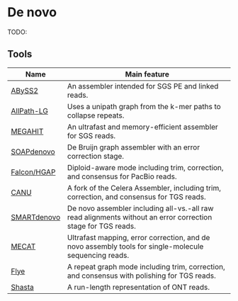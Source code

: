 # De novo

TODO:

## Tools

| Name | Main feature |
| ---- | ------------ |
| [ABySS2](https://github.com/bcgsc/abyss) | An assembler intended for SGS PE and linked reads. |
| [AllPath-LG](https://www.msi.umn.edu/sw/allpaths-lg) | Uses a unipath graph from the k-mer paths to collapse repeats. |
| [MEGAHIT](https://github.com/voutcn/megahit) | An ultrafast and memory-efficient assembler for SGS reads. |
| [SOAPdenovo](https://github.com/aquaskyline/SOAPdenovo2) | De Bruijn graph assembler with an error correction stage. |
| [Falcon/HGAP](https://pb-falcon.readthedocs.io/en/latest/about.html) | Diploid-aware mode including trim, correction, and consensus for PacBio reads. |
| [CANU](https://canu.readthedocs.io/en/latest/) | A fork of the Celera Assembler, including trim, correction, and consensus for TGS reads. |
| [SMARTdenovo](https://github.com/ruanjue/smartdenovo) | De novo assembler including all-vs.-all raw read alignments without an error correction stage for TGS reads. |
| [MECAT](https://github.com/xiaochuanle/MECAT) | Ultrafast mapping, error correction, and de novo assembly tools for single-molecule sequencing reads. |
| [Flye](https://github.com/fenderglass/Flye) | A repeat graph mode including trim, correction, and consensus with polishing for TGS reads. |
| [Shasta](https://github.com/paoloshasta/shasta) | A run-length representation of ONT reads. |
